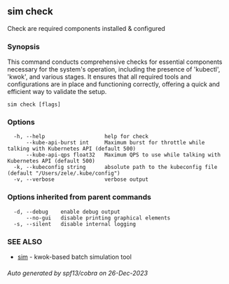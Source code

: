 ## sim check

Check are required components installed & configured

### Synopsis

This command conducts comprehensive checks for essential components necessary for the system's operation,
including the presence of 'kubectl', 'kwok', and various stages.
It ensures that all required tools and configurations are in place and functioning correctly,
offering a quick and efficient way to validate the setup.

```
sim check [flags]
```

### Options

```
  -h, --help                   help for check
      --kube-api-burst int     Maximum burst for throttle while talking with Kubernetes API (default 500)
      --kube-api-qps float32   Maximum QPS to use while talking with Kubernetes API (default 500)
  -k, --kubeconfig string      absolute path to the kubeconfig file (default "/Users/zele/.kube/config")
  -v, --verbose                verbose output
```

### Options inherited from parent commands

```
  -d, --debug    enable debug output
      --no-gui   disable printing graphical elements
  -s, --silent   disable internal logging
```

### SEE ALSO

* [sim](sim.md)	 - kwok-based batch simulation tool

###### Auto generated by spf13/cobra on 26-Dec-2023
